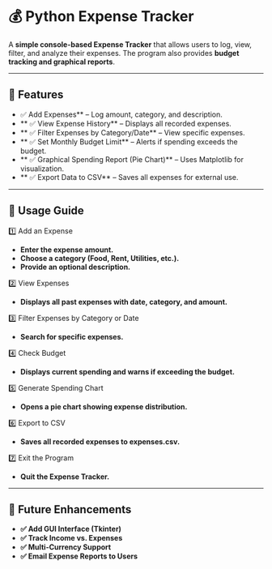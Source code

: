 # 💰 Python Expense Tracker

A **simple console-based Expense Tracker** that allows users to log, view, filter, and analyze their expenses. 
The program also provides **budget tracking and graphical reports**.

---

## 📌 Features
- ✅ Add Expenses** – Log amount, category, and description.  
- ** ✅ View Expense History** – Displays all recorded expenses.  
- ** ✅ Filter Expenses by Category/Date** – View specific expenses.  
- ** ✅ Set Monthly Budget Limit** – Alerts if spending exceeds the budget.  
- ** ✅ Graphical Spending Report (Pie Chart)** – Uses Matplotlib for visualization.
- ** ✅ Export Data to CSV** – Saves all expenses for external use.  

---

## 📌 Usage Guide

1️⃣ Add an Expense
- **Enter the expense amount.**
- **Choose a category (Food, Rent, Utilities, etc.).**
- **Provide an optional description.**

2️⃣ View Expenses
- **Displays all past expenses with date, category, and amount.**
 
3️⃣ Filter Expenses by Category or Date
- **Search for specific expenses.**

4️⃣ Check Budget
- **Displays current spending and warns if exceeding the budget.**

5️⃣ Generate Spending Chart
- **Opens a pie chart showing expense distribution.**

6️⃣ Export to CSV
- **Saves all recorded expenses to expenses.csv.**

7️⃣ Exit the Program
- **Quit the Expense Tracker.**

---

## 📌 Future Enhancements

- **✅ Add GUI Interface (Tkinter)**
- **✅ Track Income vs. Expenses**
- **✅ Multi-Currency Support**
- **✅ Email Expense Reports to Users**
